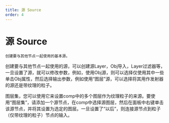 ```yaml
---
title: 源 Source
order: 4
---
```


# 源 Source

    创建要与其他节点一起使用的基本源。

创建要与其他节点一起使用的源，可以创建源Layer，Obj导入，Layer过滤器等，一旦设置了源，就可以修改参数，例如，使用Obj源，则可以选择仅使用其中一些单击Obj属性，然后选择输出参数，例如使用“图层”源，可以选择将其用作发射器的源还是带纹理的粒子。

图层集，您可以使用它来设置comp中的多个图层作为纹理粒子的来源。要使用“图层集”，请添加一个源节点，在comp中选择源图层，然后在面板中右键单击该源节点，并将其设置为选定的图层。一旦设置了“以后”，则连接源节点到粒子（仅带纹理的粒子）节点的输入。
